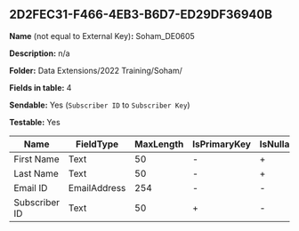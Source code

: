 ## 2D2FEC31-F466-4EB3-B6D7-ED29DF36940B

**Name** (not equal to External Key)**:** Soham_DE0605

**Description:** n/a

**Folder:** Data Extensions/2022 Training/Soham/

**Fields in table:** 4

**Sendable:** Yes (`Subscriber ID` to `Subscriber Key`)

**Testable:** Yes

| Name | FieldType | MaxLength | IsPrimaryKey | IsNullable | DefaultValue |
| --- | --- | --- | --- | --- | --- |
| First Name | Text | 50 | - | + |  |
| Last Name | Text | 50 | - | + |  |
| Email ID | EmailAddress | 254 | - | - |  |
| Subscriber ID | Text | 50 | + | - |  |
